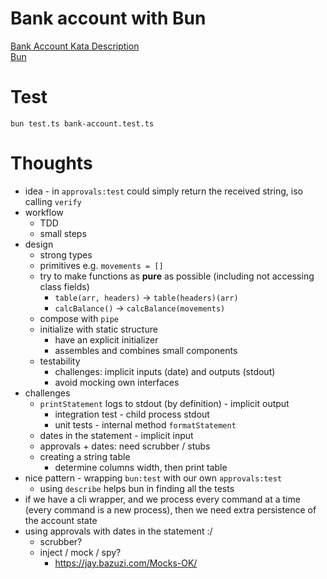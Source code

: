 # Bank account with Bun

[Bank Account Kata Description](https://sammancoaching.org/kata_descriptions/bank_account.html)  
[Bun](https://bun.sh/)

# Test

```shell
bun test.ts bank-account.test.ts
```

# Thoughts

-   idea - in `approvals:test` could simply return the received string, iso calling `verify`
-   workflow
    -   TDD
    -   small steps
-   design
    -   strong types
    -   primitives e.g. `movements = []`
    -   try to make functions as **pure** as possible (including not accessing class fields)
        -   `table(arr, headers)` -> `table(headers)(arr)`
        -   `calcBalance()` -> `calcBalance(movements)`
    -   compose with `pipe`
    -   initialize with static structure
        -   have an explicit initializer
        -   assembles and combines small components
    -   testability
        -   challenges: implicit inputs (date) and outputs (stdout)
        -   avoid mocking own interfaces
-   challenges
    -   `printStatement` logs to stdout (by definition) - implicit output
        -   integration test - child process stdout
        -   unit tests - internal method `formatStatement`
    -   dates in the statement - implicit input
    -   approvals + dates: need scrubber / stubs
    -   creating a string table
        -   determine columns width, then print table
-   nice pattern - wrapping `bun:test` with our own `approvals:test`
    -   using `describe` helps bun in finding all the tests
-   if we have a cli wrapper, and we process every command at a time (every command is a new process), then we need extra persistence of the account state
-   using approvals with dates in the statement :/
    -   scrubber?
    -   inject / mock / spy?
        -   https://jay.bazuzi.com/Mocks-OK/
